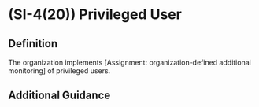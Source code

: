 
# (SI-4(20)) Privileged User

## Definition

The organization implements [Assignment: organization-defined additional monitoring] of privileged users.

## Additional Guidance


